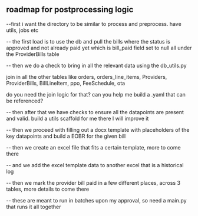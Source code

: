 ## roadmap for postprocessing logic

--first i want the directory to be similar to process and preprocess. have utils, jobs etc

--
the first load is to use the db and pull the bills where the status is approved and not already paid yet which is bill_paid field set to null all under the ProviderBills table

--
then we do a check to bring in all the relevant data using the db_utils.py

join in all the other tables like orders, orders_line_items, Providers, ProviderBills, BillLineItem, ppo, FeeSchedule, ota

do you need the join logic for that? can you help me build a .yaml that can be referenced?


--
then after that we have checks to ensure all the datapoints are present and valid. build a utils scaffold for me there I will improve it

--
then we proceed with filling out a docx template with placeholders of the key datapoints and build a EOBR for the given bill

--
then we create an excel file that fits a certain template, more to come there

--
and we add the excel template data to another excel that is a historical log


--
then we mark the provider bill paid in a few different places, across 3 tables, more details to come there

--
these are meant to run in batches upon my approval, so need a main.py that runs it all together
